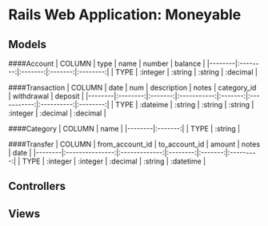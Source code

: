 # Rails Web Application: Moneyable

## Models

####Account
| COLUMN | type     | name    | number  | balance  |
|--------|:--------:|:-------:|:-------:|:--------:|
| TYPE   | :integer | :string | :string | :decimal |

####Transaction
| COLUMN | date     | num     | description | notes   | category_id | withdrawal | deposit  |
|--------|:--------:|:-------:|:-----------:|:-------:|:-----------:|:----------:|:--------:|
| TYPE   | :dateime | :string | :string     | :string | :integer    | :decimal   | :decimal |

####Category
| COLUMN | name    |
|--------|:-------:|
| TYPE   | :string |

####Transfer
| COLUMN | from_account_id | to_account_id | amount   | notes   | date      |
|--------|:---------------:|:-------------:|:--------:|:-------:|:---------:|
| TYPE   | :integer        | :integer      | :decimal | :string | :datetime |

## Controllers

## Views